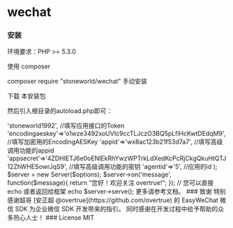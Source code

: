 # wechat

### 安装

环境要求：PHP >= 5.3.0

使用 composer

composer require "stoneworld/wechat"
手动安装

下载 本安装包

然后引入根目录的autoload.php即可：

<?php

require "wechat/autoload.php"; // 路径请修改为你具体的实际路径

...
确认你没装 laravel-debugbar!!!!

使用

基本使用（以服务端为例）:

<?php

use Stoneowrld\Wechat\Server;

$options = array(
            'token'=>'stoneworld1992',   //填写应用接口的Token
            'encodingaeskey'=>'o1wze3492xoUVIc9ccTLJczO3BQ5pLfiHcKwtDEdqM9',//填写加密用的EncodingAESKey
            'appid'=>'wx8ac123b21f53d7a7',  //填写高级调用功能的appid
            'appsecret'=>'4ZDHIETJ6e0oENlEkRhYwzWPTrkLdXedKcPcRjCkgQkuHtQTJ12ZhWHESowrJqS9', //填写高级调用功能的密钥
            'agentid'=>'5', //应用的id
        );

$server = new Server($options);

$server->on('message', function($message){
    return "您好！欢迎关注 overtrue!";
});

// 您可以直接echo 或者返回给框架
echo $server->serve();
更多请参考文档。

### 致谢

特别感谢超哥 [安正超 @overtrue](https://github.com/overtrue) 的 EasyWeChat 微信 SDK 为企业微信 SDK 开发带来的指引。

同时感谢在开发过程中给予帮助的众多热心人士！

### License

MIT


